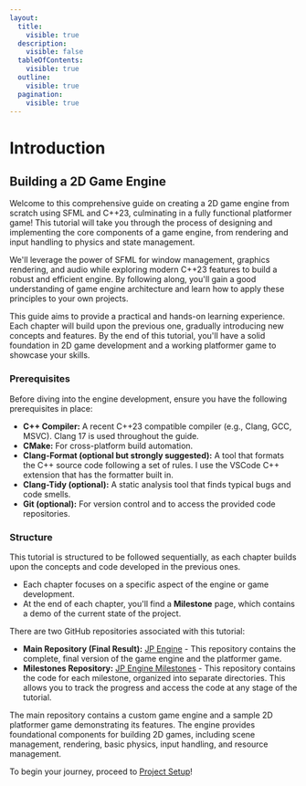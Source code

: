 ```yaml
---
layout:
  title:
    visible: true
  description:
    visible: false
  tableOfContents:
    visible: true
  outline:
    visible: true
  pagination:
    visible: true
---
```


# Introduction

## Building a 2D Game Engine

Welcome to this comprehensive guide on creating a 2D game engine from scratch using SFML and C++23, culminating in a fully functional platformer game! This tutorial will take you through the process of designing and implementing the core components of a game engine, from rendering and input handling to physics and state management.

We'll leverage the power of SFML for window management, graphics rendering, and audio while exploring modern C++23 features to build a robust and efficient engine. By following along, you'll gain a good understanding of game engine architecture and learn how to apply these principles to your own projects.

This guide aims to provide a practical and hands-on learning experience. Each chapter will build upon the previous one, gradually introducing new concepts and features. By the end of this tutorial, you'll have a solid foundation in 2D game development and a working platformer game to showcase your skills.

### Prerequisites

Before diving into the engine development, ensure you have the following prerequisites in place:

* **C++ Compiler:** A recent C++23 compatible compiler (e.g., Clang, GCC, MSVC). Clang 17 is used throughout the guide.
* **CMake:** For cross-platform build automation.
* **Clang-Format (optional but strongly suggested):** A tool that formats the C++ source code following a set of rules. I use the VSCode C++ extension that has the formatter built in.
* **Clang-Tidy (optional):** A static analysis tool that finds typical bugs and code smells.
* **Git (optional):** For version control and to access the provided code repositories.

### Structure

This tutorial is structured to be followed sequentially, as each chapter builds upon the concepts and code developed in the previous ones.

* Each chapter focuses on a specific aspect of the engine or game development.
* At the end of each chapter, you'll find a **Milestone** page, which contains a demo of the current state of the project.

There are two GitHub repositories associated with this tutorial:

* **Main Repository (Final Result):** [JP Engine](https://github.com/Penca53/jp-engine) - This repository contains the complete, final version of the game engine and the platformer game.
* **Milestones Repository:** [JP Engine Milestones](https://github.com/Penca53/jp-engine-guide) - This repository contains the code for each milestone, organized into separate directories. This allows you to track the progress and access the code at any stage of the tutorial.

The main repository contains a custom game engine and a sample 2D platformer game demonstrating its features. The engine provides foundational components for building 2D games, including scene management, rendering, basic physics, input handling, and resource management.

To begin your journey, proceed to [Project Setup](chapter-0/project-setup.md)!
